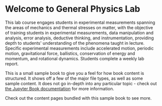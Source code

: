 # Welcome to General Physics Lab

This lab course engages students in experimental measurements spanning the areas of mechanics and thermal stresses on matter, with the objective of training students in experimental measurements, data manipulation and analysis, error analysis, deductive thinking, and instrumentation, providing depth to students' understanding of the phenomena taught in lecture. Specific experimental measurements include accelerated motion, periodic motion, gravitational force, ballistics, conservation of energy and momentum, and rotational dynamics. Students complete a weekly lab report.

This is a small sample book to give you a feel for how book content is
structured.
It shows off a few of the major file types, as well as some sample content.
It does not go in-depth into any particular topic - check out [the Jupyter Book documentation](https://jupyterbook.org) for more information.

Check out the content pages bundled with this sample book to see more.

```{tableofcontents}
```
